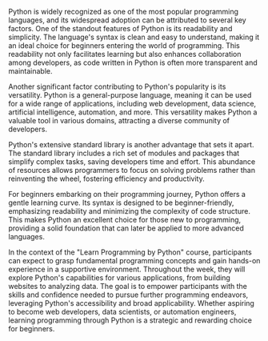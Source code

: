 Python is widely recognized as one of the most popular programming languages, and its widespread adoption can be attributed to several key factors. One of the standout features of Python is its readability and simplicity. The language's syntax is clean and easy to understand, making it an ideal choice for beginners entering the world of programming. This readability not only facilitates learning but also enhances collaboration among developers, as code written in Python is often more transparent and maintainable.

Another significant factor contributing to Python's popularity is its versatility. Python is a general-purpose language, meaning it can be used for a wide range of applications, including web development, data science, artificial intelligence, automation, and more. This versatility makes Python a valuable tool in various domains, attracting a diverse community of developers.

Python's extensive standard library is another advantage that sets it apart. The standard library includes a rich set of modules and packages that simplify complex tasks, saving developers time and effort. This abundance of resources allows programmers to focus on solving problems rather than reinventing the wheel, fostering efficiency and productivity.

For beginners embarking on their programming journey, Python offers a gentle learning curve. Its syntax is designed to be beginner-friendly, emphasizing readability and minimizing the complexity of code structure. This makes Python an excellent choice for those new to programming, providing a solid foundation that can later be applied to more advanced languages.

In the context of the "Learn Programming by Python" course, participants can expect to grasp fundamental programming concepts and gain hands-on experience in a supportive environment. Throughout the week, they will explore Python's capabilities for various applications, from building websites to analyzing data. The goal is to empower participants with the skills and confidence needed to pursue further programming endeavors, leveraging Python's accessibility and broad applicability. Whether aspiring to become web developers, data scientists, or automation engineers, learning programming through Python is a strategic and rewarding choice for beginners.
